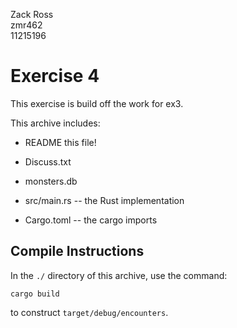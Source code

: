 Zack Ross\
zmr462\
11215196

# Exercise 4

This exercise is build off the work for ex3.

This archive includes:

- README this file!
- Discuss.txt
- monsters.db

- src/main.rs -- the Rust implementation
- Cargo.toml -- the cargo imports


Compile Instructions
--------------------
In the `./` directory of this archive, use the command:

`cargo build`

to construct `target/debug/encounters`.

